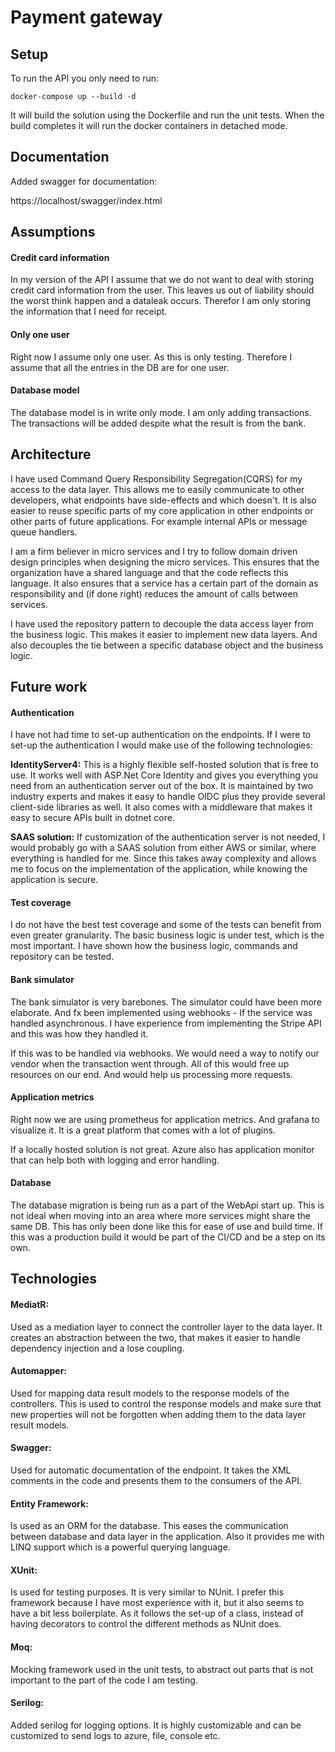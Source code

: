 # Payment gateway

## Setup
To run the API you only need to run:

`docker-compose up --build -d`

It will build the solution using the Dockerfile and run the unit tests. 
When the build completes it will run the docker containers in detached mode.

## Documentation
Added swagger for documentation:

https://localhost/swagger/index.html

## Assumptions
#### Credit card information
In my version of the API I assume that we do not want to deal with storing
credit card information from the user. This leaves us out of liability should
the worst think happen and a dataleak occurs. Therefor I am only storing the
information that I need for receipt.

#### Only one user
Right now I assume only one user. As this is only testing. Therefore
I assume that all the entries in the DB are for one user.

#### Database model
The database model is in write only mode. I am only adding transactions.
The transactions will be added despite what the result is from the bank.

## Architecture
I have used Command Query Responsibility Segregation(CQRS) for my access 
to the data layer. This allows me to easily communicate to other developers, 
what endpoints have side-effects and which doesn't. It is also easier to 
reuse specific parts of my core application in other endpoints or other 
parts of future applications. For example internal APIs or message queue 
handlers.

I am a firm believer in micro services and I try to follow domain driven 
design principles when designing the micro services. This ensures that 
the organization have a shared language and that the code reflects this 
language. It also ensures that a service has a certain part of the domain 
as responsibility and (if done right) reduces the amount of calls between 
services.

I have used the repository pattern to decouple the data access layer from 
the business logic. This makes it easier to implement new data layers. 
And also decouples the tie between a specific database object and the 
business logic.

## Future work
#### Authentication
I have not had time to set-up authentication on the endpoints. If I were 
to set-up the authentication I would make use of the following technologies:

**IdentityServer4:** This is a highly flexible self-hosted solution that 
is free to use. It works well with ASP.Net Core Identity and gives you 
everything you need from an authentication server out of the box. It is 
maintained by two industry experts and makes it easy to handle OIDC plus 
they provide several client-side libraries as well. It also comes with a 
middleware that makes it easy to secure APIs built in dotnet core.

**SAAS solution:** 
If customization of the authentication server is not needed, I would 
probably go with a SAAS solution from either AWS or similar, where 
everything is handled for me. Since this takes away complexity and 
allows me to focus on the implementation of the application, while 
knowing the application is secure.

#### Test coverage
I do not have the best test coverage and some of the tests can benefit 
from even greater granularity. The basic business logic is under test, 
which is the most important. I have shown how the business logic, commands
and repository can be tested.

#### Bank simulator
The bank simulator is very barebones. The simulator could have been more 
elaborate. And fx been implemented using webhooks - If the service was 
handled asynchronous. I have experience from implementing the Stripe API
and this was how they handled it.

If this was to be handled via webhooks. We would need a way to notify
our vendor when the transaction went through. All of this would free up
resources on our end. And would help us processing more requests.

#### Application metrics
Right now we are using prometheus for application metrics. And grafana to 
visualize it. It is a great platform that comes with a lot of plugins.

If a locally hosted solution is not great. Azure also has application monitor
that can help both with logging and error handling.

#### Database
The database migration is being run as a part of the WebApi start up.
This is not ideal when moving into an area where more services might 
share the same DB. This has only been done like this for ease of use and
build time. If this was a production build it would be part of the CI/CD
and be a step on its own.

## Technologies
#### MediatR:
Used as a mediation layer to connect the controller layer to the data 
layer. It creates an abstraction between the two, that makes it easier 
to handle dependency injection and a lose coupling.

#### Automapper: 
Used for mapping data result models to the response models of the 
controllers. This is used to control the response models and make sure 
that new properties will not be forgotten when adding them to the data 
layer result models.

#### Swagger: 
Used for automatic documentation of the endpoint. It takes the XML 
comments in the code and presents them to the consumers of the API.

#### Entity Framework: 
Is used as an ORM for the database. This eases the communication between 
database and data layer in the application. Also it provides me with 
LINQ support which is a powerful querying language.

#### XUnit: 
Is used for testing purposes. It is very similar to NUnit. I prefer 
this framework because I have most experience with it, but it also 
seems to have a bit less boilerplate. As it follows the set-up of a 
class, instead of having decorators to control the different methods 
as NUnit does.

#### Moq: 
Mocking framework used in the unit tests, to abstract out parts that 
is not important to the part of the code I am testing.

#### Serilog:
Added serilog for logging options. It is highly customizable and can
be customized to send logs to azure, file, console etc.